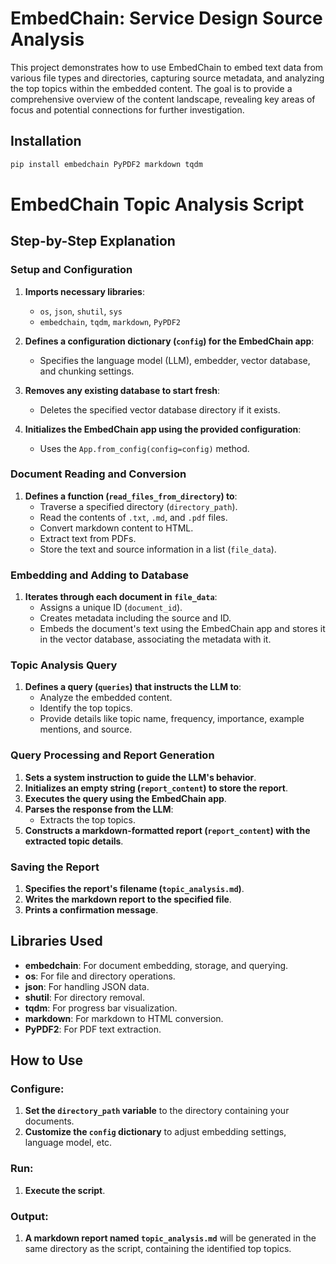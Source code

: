 # EmbedChain: Service Design Source Analysis

This project demonstrates how to use EmbedChain to embed text data from various file types and directories, capturing source metadata, and analyzing the top topics within the embedded content. The goal is to provide a comprehensive overview of the content landscape, revealing key areas of focus and potential connections for further investigation.

## Installation

```bash
pip install embedchain PyPDF2 markdown tqdm
```


# EmbedChain Topic Analysis Script

## Step-by-Step Explanation

### Setup and Configuration
1. **Imports necessary libraries**:
   - `os`, `json`, `shutil`, `sys`
   - `embedchain`, `tqdm`, `markdown`, `PyPDF2`

2. **Defines a configuration dictionary (`config`) for the EmbedChain app**:
   - Specifies the language model (LLM), embedder, vector database, and chunking settings.

3. **Removes any existing database to start fresh**:
   - Deletes the specified vector database directory if it exists.

4. **Initializes the EmbedChain app using the provided configuration**:
   - Uses the `App.from_config(config=config)` method.

### Document Reading and Conversion
1. **Defines a function (`read_files_from_directory`) to**:
   - Traverse a specified directory (`directory_path`).
   - Read the contents of `.txt`, `.md`, and `.pdf` files.
   - Convert markdown content to HTML.
   - Extract text from PDFs.
   - Store the text and source information in a list (`file_data`).

### Embedding and Adding to Database
1. **Iterates through each document in `file_data`**:
   - Assigns a unique ID (`document_id`).
   - Creates metadata including the source and ID.
   - Embeds the document's text using the EmbedChain app and stores it in the vector database, associating the metadata with it.

### Topic Analysis Query
1. **Defines a query (`queries`) that instructs the LLM to**:
   - Analyze the embedded content.
   - Identify the top topics.
   - Provide details like topic name, frequency, importance, example mentions, and source.

### Query Processing and Report Generation
1. **Sets a system instruction to guide the LLM's behavior**.
2. **Initializes an empty string (`report_content`) to store the report**.
3. **Executes the query using the EmbedChain app**.
4. **Parses the response from the LLM**:
   - Extracts the top topics.
5. **Constructs a markdown-formatted report (`report_content`) with the extracted topic details**.

### Saving the Report
1. **Specifies the report's filename (`topic_analysis.md`)**.
2. **Writes the markdown report to the specified file**.
3. **Prints a confirmation message**.

## Libraries Used
- **embedchain**: For document embedding, storage, and querying.
- **os**: For file and directory operations.
- **json**: For handling JSON data.
- **shutil**: For directory removal.
- **tqdm**: For progress bar visualization.
- **markdown**: For markdown to HTML conversion.
- **PyPDF2**: For PDF text extraction.

## How to Use

### Configure:
1. **Set the `directory_path` variable** to the directory containing your documents.
2. **Customize the `config` dictionary** to adjust embedding settings, language model, etc.

### Run:
1. **Execute the script**.

### Output:
1. **A markdown report named `topic_analysis.md`** will be generated in the same directory as the script, containing the identified top topics.
